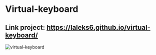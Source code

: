 # Virtual-keyboard

## Link project: https://laleks6.github.io/virtual-keyboard/

![virtual-keyboard](https://github.com/laleks6/virtual-keyboard/assets/96025122/ad7744dd-57dc-40bd-a4af-0067bb4917d2)

